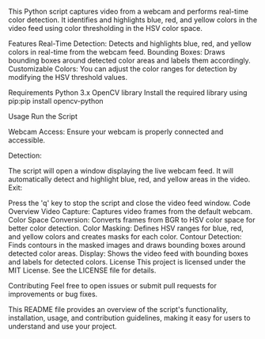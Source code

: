 This Python script captures video from a webcam and performs real-time color detection. It identifies and highlights blue, red, and yellow colors in the video feed using color thresholding in the HSV color space.

Features
Real-Time Detection: Detects and highlights blue, red, and yellow colors in real-time from the webcam feed.
Bounding Boxes: Draws bounding boxes around detected color areas and labels them accordingly.
Customizable Colors: You can adjust the color ranges for detection by modifying the HSV threshold values.

Requirements
Python 3.x
OpenCV library
Install the required library using pip:pip install opencv-python

Usage
Run the Script

Webcam Access: Ensure your webcam is properly connected and accessible.

Detection:

The script will open a window displaying the live webcam feed.
It will automatically detect and highlight blue, red, and yellow areas in the video.
Exit:

Press the 'q' key to stop the script and close the video feed window.
Code Overview
Video Capture: Captures video frames from the default webcam.
Color Space Conversion: Converts frames from BGR to HSV color space for better color detection.
Color Masking: Defines HSV ranges for blue, red, and yellow colors and creates masks for each color.
Contour Detection: Finds contours in the masked images and draws bounding boxes around detected color areas.
Display: Shows the video feed with bounding boxes and labels for detected colors.
License
This project is licensed under the MIT License. See the LICENSE file for details.

Contributing
Feel free to open issues or submit pull requests for improvements or bug fixes.

This README file provides an overview of the script's functionality, installation, usage, and contribution guidelines, making it easy for users to understand and use your project.
